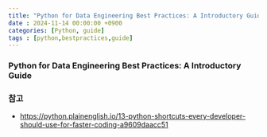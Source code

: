 ```yaml
---
title: "Python for Data Engineering Best Practices: A Introductory Guide"
date : 2024-11-14 00:00:00 +0900
categories: [Python, guide]
tags : [python,bestpractices,guide]
---
```



### **Python for Data Engineering Best Practices: A Introductory Guide**


### **참고**
- https://python.plainenglish.io/13-python-shortcuts-every-developer-should-use-for-faster-coding-a9609daacc51